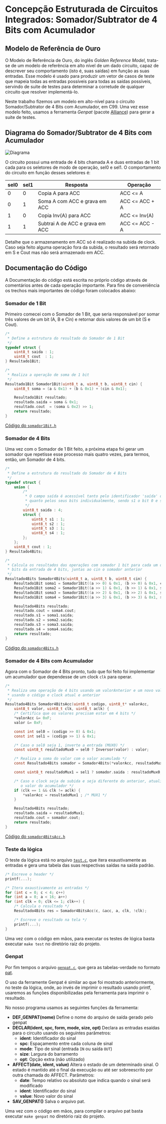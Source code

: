 # Concepção Estruturada de Circuitos Integrados: Somador/Subtrator de 4 Bits com Acumulador

## Modelo de Referência de Ouro

O Modelo de Referência de Ouro, do inglês *Golden Reference Model*, trata-se de um
modelo de referência em alto nível de um dado circuito, capaz de descrever seu
comportamento (isto é, suas saídas) em função as suas entradas. Esse modelo é
usado para produzir um vetor de casos de teste que mapeia todas as entradas
possíveis para todas as saídas possíveis, servindo de suite de testes para
determinar a corretude de qualquer circuito que resolver implementá-lo.

Neste trabalho fizemos um modelo em alto-nível para o circuito Somador/Subtrator de 4 Bits
com Acumulador, em C99. Uma vez esse modelo feito, usamos a ferramenta *Genpat*
(pacote [Alliance](https://soc-extras.lip6.fr/en/alliance-abstract-en/)) para gerar
a suite de testes.


## Diagrama do Somador/Subtrator de 4 Bits com Acumulador

![Diagrama](schematic.png)

O circuito possui uma entrada de 4 bits chamada A e duas entradas de 1 bit cada
para os seletores de modo de operação, sel0 e sel1. O comportamento do circuito
em função desses seletores é:

| sel0 | sel1 | Resposta                         | Operação       |
|------|------|----------------------------------|----------------|
| 0    | 0    | Copia A para ACC                 | ACC <= A       |
| 0    | 1    | Soma A com ACC e grava em ACC    | ACC <= ACC + A |
| 1    | 0    | Copia Inv(A) para ACC            | ACC <= Inv(A)  |
| 1    | 1    | Subtrai A de ACC e grava em ACC  | ACC <= ACC - A |

Detalhe que o armazenamento em ACC só é realizado na subida de clock. Caso
seja feito alguma operação fora da subida, o resultado será retornado em S e Cout
mas não será armazenado em ACC.


## Documentação do Código

A Documentação do código está escrita no próprio código através de comentários
antes de cada operação importante. Para fins de conveniência os trechos mais
importantes de código foram colocados abaixo:


### Somador de 1 Bit

Primeiro comecei com o Somador de 1 Bit, que seria responsável por somar três
valores de um bit (A, B e Cin) e retornar dois valores de um bit (S e Cout).

```c
/*
 * Define a estrutura do resultado do Somador de 1 Bit
 */
typedef struct {
	uint8_t saida : 1;
	uint8_t cout  : 1;
} Resultado1Bit;

/*
 * Realiza a operação de soma de 1 bit
 */
Resultado1Bit Somador1Bit(uint8_t a, uint8_t b, uint8_t cin) {
	uint8_t soma = (a & 0x1) + (b & 0x1) + (cin & 0x1);

	Resultado1Bit resultado;
	resultado.saida = soma & 0x1;
	resultado.cout  = (soma & 0x2) >> 1;
	return resultado;
}
```
[Código do `somador1Bit.h`](somador1Bit.h)


### Somador de 4 Bits

Uma vez com o Somador de 1 Bit feito, a próxima etapa foi gerar um somador
que repetísse esse processo mais quatro vezes, para termos, então, um Somador de
4 bits.

```c
/*
 * Define a estrutura do resultado do Somador de 4 Bits
 */
typedef struct {
	union {
		/*
		 * O campo saída é acessível tanto pelo identificador 'saída' de 4 bits
		 * quanto pelos seus bits individualmente, sendo s1 o bit 0 e s4 o bit 3
		 */
		uint8_t saida : 4;
		struct {
			uint8_t s1 : 1;
			uint8_t s2 : 1;
			uint8_t s3 : 1;
			uint8_t s4 : 1;
		};
	};
	uint8_t cout : 1;
} Resultado4Bits;

/*
 * Calcula os resultados das operações com somador 1 bit para cada um dos
 * bits da entrada de 4 bits, juntas ao cin o somador anterior
 */
Resultado4Bits Somador4Bits(uint8_t a, uint8_t b, uint8_t cin) {
	Resultado1Bit soma1 = Somador1Bit((a >> 0) & 0x1, (b >> 0) & 0x1, cin);
	Resultado1Bit soma2 = Somador1Bit((a >> 1) & 0x1, (b >> 1) & 0x1, soma1.cout);
	Resultado1Bit soma3 = Somador1Bit((a >> 2) & 0x1, (b >> 2) & 0x1, soma2.cout);
	Resultado1Bit soma4 = Somador1Bit((a >> 3) & 0x1, (b >> 3) & 0x1, soma3.cout);

	Resultado4Bits resultado;
	resultado.cout = soma4.cout;
	resultado.s1 = soma1.saida;
	resultado.s2 = soma2.saida;
	resultado.s3 = soma3.saida;
	resultado.s4 = soma4.saida;
	return resultado;
}
```
[Código do `somador4Bits.h`](somador4Bits.h)


### Somador de 4 Bits com Acumulador

Agora com o Somador de 4 Bits pronto, tudo que foi feito foi implementar um
acumulador que dependesse de um clock `clk` para operar.

```c
/*
 * Realiza uma operação de 4 bits usando um valorAnterior e um novo valor,
 * usando o código e clock atual e anterior
 */
Resultado4Bits Somador4BitsAcc(uint8_t codigo, uint8_t* valorAcc,
	uint8_t valor, uint8_t clk, uint8_t aclk) {
	/* Certifica que os valores precisam estar em 4 bits */
	*valorAcc &= 0xF;
	valor &= 0xF;

	const int sel0 = (codigo >> 0) & 0x1;
	const int sel1 = (codigo >> 1) & 0x1;

	/* Caso o sel0 seja 1, inverte a entrada (MUX0) */
	const uint8_t resultadoMux0 = sel0 ? Inversor(valor) : valor;

	/* Realiza a soma do valor com o valor acumulado */
	const Resultado4Bits somador = Somador4Bits(*valorAcc, resultadoMux0, sel0);

	const uint8_t resultadoMux1 = sel1 ? somador.saida : resultadoMux0;

	/* Caso o clock seja de subida e seja diferente do anterior, atualiza
	   o valor do acumulador */
	if (clk == 1 && clk != aclk) {
		*valorAcc = resultadoMux1 ; /* MUX1 */
	}

	Resultado4Bits resultado;
	resultado.saida = resultadoMux1;
	resultado.cout = somador.cout;
	return resultado;
}
```
[Código do `somador4BitsAcc.h`](somador4BitsAcc.h)


### Teste da lógica

O teste da lógica está no arquivo [`test.c`](test.c), que itera exaustivamente
as entradas e gera uma tabela das suas respectivas saídas na saída padrão.

```c
/* Escreve o header */
printf(...);

/* Itera exaustivamente as entradas */
for (int c = 0; c < 4; c++)
for (int a = 0; a < 16; a++)
for (int clk = 0; clk <= 1; clk++) {
    /* Calcula o resultado */
    Resultado4Bits res = Somador4BitsAcc(c, &acc, a, clk, !clk);

    /* Escreve o resultado na tela */
    printf(...);
}
```

Uma vez com o código em mãos, para executar os testes de lógica basta executar
`make test` no diretório raiz do projeto.


### Genpat

Por fim tempos o arquivo [`genpat.c`](genpat.c), que gera as tabelas-verdade
no formato [pat](https://linux.die.net/man/5/pat).

O uso da ferramente Genpat é similar ao que foi mostrado anteriormente, no
teste da lógica, onde, ao invés de imprimir o resultado usando printf, usaremos
as funções disponibilizadas pela ferramenta para imprimir o resultado.

No nosso programa usamos as seguintes funções da ferramenta:

* **DEF_GENPAT(nome)**
  Define o nome do arquivo de saída gerado pelo genpat
* **DECLAR(ident, spc, form, mode, size, opt)**
  Declara as entradas esaídas para o circuito usando os seguintes parâmetros:
  * **ident**: Identificador do sinal
  * **spc**: Espaçamento entre cada coluna de sinal
  * **mode**: Tipo de sinal (entrada `IN` ou saída `OUT`)
  * **size**: Largura do barramento
  * **opt**: Opção extra (não utilizado)
* **AFFECT(date, ident, value)**
  Altera o estado de um determinado sinal. O estado é mantido até o final da
  execução ou até ser sobreescrito por outra chamada do AFFECT. Parâmetros:
  * **date**: Tempo relativo ou absoluto que indica quando o sinal será modificado
  * **ident**: Identificador do sinal
  * **value**: Novo valor do sinal
* **SAV_GENPAT()**
  Salva o arquivo pat.

Uma vez com o código em mãos, para compilar o arquivo pat basta executar
`make genpat` no diretório raiz do projeto.
